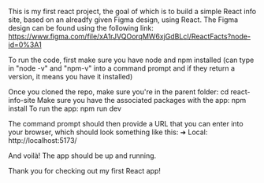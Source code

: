 This is my first react project, the goal of which is to build a simple React info site, based on an
alreadfy given Figma design, using React. The Figma design can be found using the following link:
https://www.figma.com/file/xA1rJVQOorqMW6xjGdBLcI/ReactFacts?node-id=0%3A1

To run the code, first make sure you have node and npm installed (can type in "node -v" and "npm-v"
into a command prompt and if they return a version, it means you have it installed)

Once you cloned the repo, make sure you're in the parent folder: cd react-info-site Make sure you
have the associated packages with the app: npm install To run the app: npm run dev

The command prompt should then provide a URL that you can enter into your browser, which should look
something like this: ➜ Local: http://localhost:5173/

And voilà! The app should be up and running.

Thank you for checking out my first React app!
